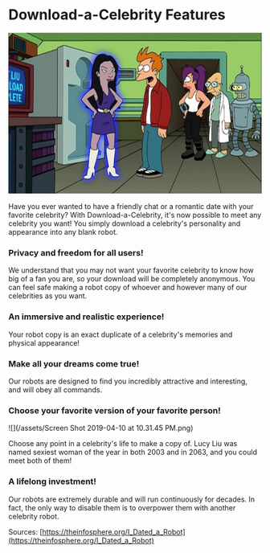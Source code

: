 # Download-a-Celebrity Features

![](/assets/I_Dated_a_Robot.jpg)

Have you ever wanted to have a friendly chat or a romantic date with your favorite celebrity? With Download-a-Celebrity, it's now possible to meet any celebrity you want! You simply download a celebrity's personality and appearance into any blank robot.

### Privacy and freedom for all users!
We understand that you may not want your favorite celebrity to know how big of a fan you are, so your download will be completely anonymous. You can feel safe making a robot copy of whoever and however many of our celebrities as you want.

### An immersive and realistic experience!
Your robot copy is an exact duplicate of a celebrity's memories and physical appearance!



### Make all your dreams come true!
Our robots are designed to find you incredibly attractive and interesting, and will obey all commands.

### Choose your favorite version of your favorite person!

![](/assets/Screen Shot 2019-04-10 at 10.31.45 PM.png)

Choose any point in a celebrity's life to make a copy of. Lucy Liu was named sexiest woman of the year in both 2003 and in 2063, and you could meet both of them!

### A lifelong investment!
Our robots are extremely durable and will run continuously for decades. In fact, the only way to disable them is to overpower them with another celebrity robot.

Sources: [https://theinfosphere.org/I_Dated_a_Robot](https://theinfosphere.org/I_Dated_a_Robot)